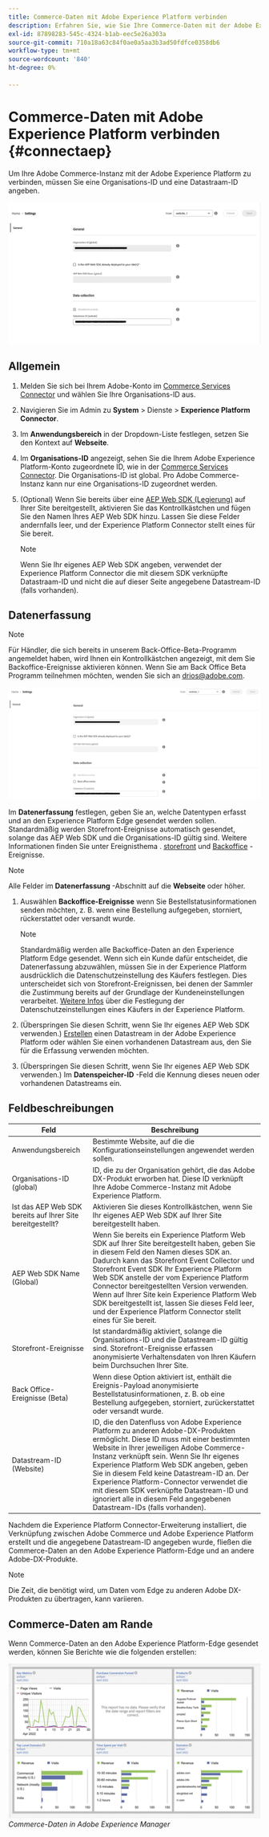 ```yaml
---
title: Commerce-Daten mit Adobe Experience Platform verbinden
description: Erfahren Sie, wie Sie Ihre Commerce-Daten mit der Adobe Experience Platform verbinden.
exl-id: 87898283-545c-4324-b1ab-eec5e26a303a
source-git-commit: 710a18a63c84f0ae0a5aa3b3ad50fdfce0358db6
workflow-type: tm+mt
source-wordcount: '840'
ht-degree: 0%

---
```


# Commerce-Daten mit Adobe Experience Platform verbinden {#connectaep}

Um Ihre Adobe Commerce-Instanz mit der Adobe Experience Platform zu verbinden, müssen Sie eine Organisations-ID und eine Datastraam-ID angeben.

![Experience Platform-Connector-Konfiguration](assets/epc-config-sf.png)

## Allgemein

1. Melden Sie sich bei Ihrem Adobe-Konto im [Commerce Services Connector](../landing/saas.md#organizationid) und wählen Sie Ihre Organisations-ID aus.

1. Navigieren Sie im Admin zu **System** > Dienste > **Experience Platform Connector**.

1. Im **Anwendungsbereich** in der Dropdown-Liste festlegen, setzen Sie den Kontext auf **Webseite**.

1. Im **Organisations-ID** angezeigt, sehen Sie die Ihrem Adobe Experience Platform-Konto zugeordnete ID, wie in der [Commerce Services Connector](../landing/saas.md#organizationid). Die Organisations-ID ist global. Pro Adobe Commerce-Instanz kann nur eine Organisations-ID zugeordnet werden.

1. (Optional) Wenn Sie bereits über eine [AEP Web SDK (Legierung)](https://experienceleague.adobe.com/docs/experience-platform/edge/home.html) auf Ihrer Site bereitgestellt, aktivieren Sie das Kontrollkästchen und fügen Sie den Namen Ihres AEP Web SDK hinzu. Lassen Sie diese Felder andernfalls leer, und der Experience Platform Connector stellt eines für Sie bereit.

   >[!NOTE]
   >
   >Wenn Sie Ihr eigenes AEP Web SDK angeben, verwendet der Experience Platform Connector die mit diesem SDK verknüpfte Datastraam-ID und nicht die auf dieser Seite angegebene Datastream-ID (falls vorhanden).

## Datenerfassung

>[!NOTE]
>
>Für Händler, die sich bereits in unserem Back-Office-Beta-Programm angemeldet haben, wird Ihnen ein Kontrollkästchen angezeigt, mit dem Sie Backoffice-Ereignisse aktivieren können. Wenn Sie am Back Office Beta Programm teilnehmen möchten, wenden Sie sich an [drios@adobe.com](mailto:drios@adobe.com).

![Beta-Experience Platform-Connector-Konfiguration](assets/epc-config-beta.png)

Im **Datenerfassung** festlegen, geben Sie an, welche Datentypen erfasst und an den Experience Platform Edge gesendet werden sollen. Standardmäßig werden Storefront-Ereignisse automatisch gesendet, solange das AEP Web SDK und die Organisations-ID gültig sind. Weitere Informationen finden Sie unter Ereignisthema . [storefront](events.md#storefront-events) und [Backoffice](events.md#beta-order-status-events) -Ereignisse.

>[!NOTE]
>
>Alle Felder im **Datenerfassung** -Abschnitt auf die **Webseite** oder höher.

1. Auswählen **Backoffice-Ereignisse** wenn Sie Bestellstatusinformationen senden möchten, z. B. wenn eine Bestellung aufgegeben, storniert, rückerstattet oder versandt wurde.

   >[!NOTE]
   >
   >Standardmäßig werden alle Backoffice-Daten an den Experience Platform Edge gesendet. Wenn sich ein Kunde dafür entscheidet, die Datenerfassung abzuwählen, müssen Sie in der Experience Platform ausdrücklich die Datenschutzeinstellung des Käufers festlegen. Dies unterscheidet sich von Storefront-Ereignissen, bei denen der Sammler die Zustimmung bereits auf der Grundlage der Kundeneinstellungen verarbeitet. [Weitere Infos](https://experienceleague.adobe.com/docs/experience-platform/landing/governance-privacy-security/consent/adobe/dataset.html) über die Festlegung der Datenschutzeinstellungen eines Käufers in der Experience Platform.

1. (Überspringen Sie diesen Schritt, wenn Sie Ihr eigenes AEP Web SDK verwenden.) [Erstellen](https://experienceleague.adobe.com/docs/experience-platform/edge/datastreams/configure.html#create) einen Datastream in der Adobe Experience Platform oder wählen Sie einen vorhandenen Datastream aus, den Sie für die Erfassung verwenden möchten.

1. (Überspringen Sie diesen Schritt, wenn Sie Ihr eigenes AEP Web SDK verwenden.) Im **Datenspeicher-ID** -Feld die Kennung dieses neuen oder vorhandenen Datastreams ein.

## Feldbeschreibungen

| Feld | Beschreibung |
|--- |--- |
| Anwendungsbereich | Bestimmte Website, auf die die Konfigurationseinstellungen angewendet werden sollen. |
| Organisations-ID (global) | ID, die zu der Organisation gehört, die das Adobe DX-Produkt erworben hat. Diese ID verknüpft Ihre Adobe Commerce-Instanz mit Adobe Experience Platform. |
| Ist das AEP Web SDK bereits auf Ihrer Site bereitgestellt? | Aktivieren Sie dieses Kontrollkästchen, wenn Sie Ihr eigenes AEP Web SDK auf Ihrer Site bereitgestellt haben. |
| AEP Web SDK Name (Global) | Wenn Sie bereits ein Experience Platform Web SDK auf Ihrer Site bereitgestellt haben, geben Sie in diesem Feld den Namen dieses SDK an. Dadurch kann das Storefront Event Collector und Storefront Event SDK Ihr Experience Platform Web SDK anstelle der vom Experience Platform Connector bereitgestellten Version verwenden. Wenn auf Ihrer Site kein Experience Platform Web SDK bereitgestellt ist, lassen Sie dieses Feld leer, und der Experience Platform Connector stellt eines für Sie bereit. |
| Storefront-Ereignisse | Ist standardmäßig aktiviert, solange die Organisations-ID und die Datastream-ID gültig sind. Storefront-Ereignisse erfassen anonymisierte Verhaltensdaten von Ihren Käufern beim Durchsuchen Ihrer Site. |
| Back Office-Ereignisse (Beta) | Wenn diese Option aktiviert ist, enthält die Ereignis-Payload anonymisierte Bestellstatusinformationen, z. B. ob eine Bestellung aufgegeben, storniert, zurückerstattet oder versandt wurde. |
| Datastream-ID (Website) | ID, die den Datenfluss von Adobe Experience Platform zu anderen Adobe-DX-Produkten ermöglicht. Diese ID muss mit einer bestimmten Website in Ihrer jeweiligen Adobe Commerce-Instanz verknüpft sein. Wenn Sie Ihr eigenes Experience Platform Web SDK angeben, geben Sie in diesem Feld keine Datastream-ID an. Der Experience Platform-Connector verwendet die mit diesem SDK verknüpfte Datastream-ID und ignoriert alle in diesem Feld angegebenen Datastream-IDs (falls vorhanden). |

Nachdem die Experience Platform Connector-Erweiterung installiert, die Verknüpfung zwischen Adobe Commerce und Adobe Experience Platform erstellt und die angegebene Datastream-ID angegeben wurde, fließen die Commerce-Daten an den Adobe Experience Platform-Edge und an andere Adobe-DX-Produkte.

>[!NOTE]
>
> Die Zeit, die benötigt wird, um Daten vom Edge zu anderen Adobe DX-Produkten zu übertragen, kann variieren.

## Commerce-Daten am Rande

Wenn Commerce-Daten an den Adobe Experience Platform-Edge gesendet werden, können Sie Berichte wie die folgenden erstellen:

![Commerce-Daten in Adobe Experience Manager](assets/aem-data-1.png)
_Commerce-Daten in Adobe Experience Manager_
